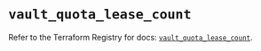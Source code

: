# `vault_quota_lease_count`

Refer to the Terraform Registry for docs: [`vault_quota_lease_count`](https://registry.terraform.io/providers/hashicorp/vault/3.25.0/docs/resources/quota_lease_count).
